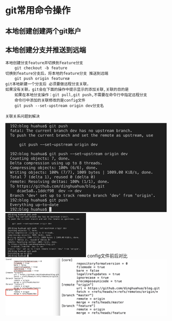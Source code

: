 # git常用命令操作

## 本地创建创建两个git账户

## 本地创建分支并推送到远端
    本地创建分支feature并切换到feature分支
        git checkout -b feature
    切换到feature分支后，将本地的feature分支 推送到远端
        git push origin featureæ
    git本地新建一个分支后 必须要做远程分支关联，
    如果没有关联，git会在下面的操作中提示显示的添加关联,关联的目的是
        如果在本地分支操作：git pull,git push,不需要在命令行中指定远程分支
        命令行中添加的关联修改的是config文件
        git push --set-upstream origin dev分支名

    关联关系问题到解决 
![关联关系](https://github.com/dinghuahua/blog/blob/master/images/git1.png?w=100&h=100"关联关系问题到解决")
<img src="https://github.com/dinghuahua/blog/blob/master/images/git1.png" width="50%">
        config文件前后对比 
![config文件](https://github.com/dinghuahua/blog/blob/master/images/git2.png)